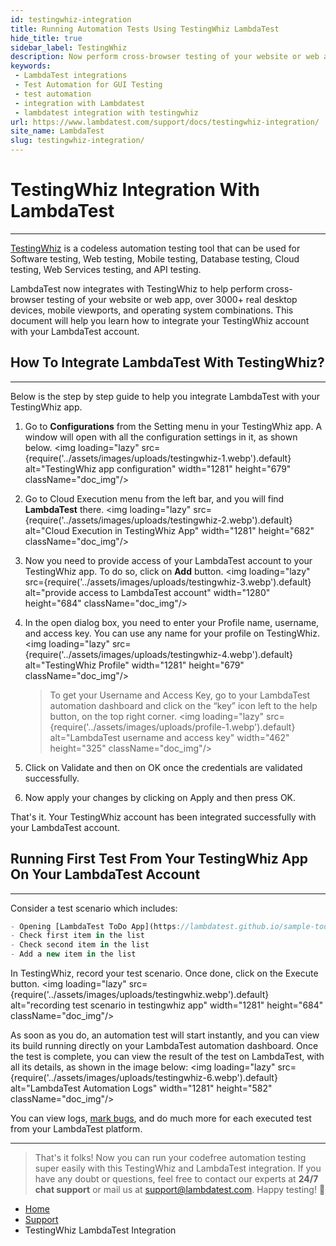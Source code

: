```yaml
---
id: testingwhiz-integration
title: Running Automation Tests Using TestingWhiz LambdaTest
hide_title: true
sidebar_label: TestingWhiz
description: Now perform cross-browser testing of your website or web app on 3000+ desktop & mobile browser and OS combinations, using LambdaTest and TestingWhiz integration
keywords:
 - LambdaTest integrations
 - Test Automation for GUI Testing
 - test automation 
 - integration with Lambdatest
 - lambdatest integration with testingwhiz
url: https://www.lambdatest.com/support/docs/testingwhiz-integration/
site_name: LambdaTest
slug: testingwhiz-integration/
---
```


<script type="application/ld+json"
      dangerouslySetInnerHTML={{ __html: JSON.stringify({
       "@context": "https://schema.org",
        "@type": "BreadcrumbList",
        "itemListElement": [{
          "@type": "ListItem",
          "position": 1,
          "name": "LambdaTest",
          "item": "https://www.lambdatest.com"
        },{
          "@type": "ListItem",
          "position": 2,
          "name": "Support",
          "item": "https://www.lambdatest.com/support/docs/"
        },{
          "@type": "ListItem",
          "position": 3,
          "name": "TestingWhiz LambdaTest Integration",
          "item": "https://www.lambdatest.com/support/docs/testingwhiz-integration/"
        }]
      })
    }}
></script>

# TestingWhiz Integration With LambdaTest
* * *

[TestingWhiz](https://www.testing-whiz.com/) is a codeless automation testing tool that can be used for Software testing, Web testing, Mobile testing, Database testing, Cloud testing, Web Services testing, and API testing.

LambdaTest now integrates with TestingWhiz to help perform cross-browser testing of your website or web app, over 3000+ real desktop devices, mobile viewports, and operating system combinations. This document will help you learn how to integrate your TestingWhiz account with your LambdaTest account.

## How To Integrate LambdaTest With TestingWhiz?

* * *

Below is the step by step guide to help you integrate LambdaTest with your TestingWhiz app.

1.  Go to **Configurations** from the Setting menu in your TestingWhiz app. A window will open with all the configuration settings in it, as shown below. <img loading="lazy" src={require('../assets/images/uploads/testingwhiz-1.webp').default} alt="TestingWhiz app configuration" width="1281" height="679" className="doc_img"/>
2.  Go to Cloud Execution menu from the left bar, and you will find **LambdaTest** there. <img loading="lazy" src={require('../assets/images/uploads/testingwhiz-2.webp').default} alt="Cloud Execution in TestingWhiz App" width="1281" height="682" className="doc_img"/>
3.  Now you need to provide access of your LambdaTest account to your TestingWhiz app. To do so, click on **Add** button. <img loading="lazy" src={require('../assets/images/uploads/testingwhiz-3.webp').default} alt="provide access to LambdaTest account" width="1280" height="684" className="doc_img"/>
4.  In the open dialog box, you need to enter your Profile name, username, and access key. You can use any name for your profile on TestingWhiz. <img loading="lazy" src={require('../assets/images/uploads/testingwhiz-4.webp').default} alt="TestingWhiz Profile" width="1281" height="679" className="doc_img"/>

    >To get your Username and Access Key, go to your LambdaTest automation dashboard and click on the “key” icon left to the help button, on the top right corner. <img loading="lazy" src={require('../assets/images/uploads/profile-1.webp').default} alt="LambdaTest username and access key" width="462" height="325" className="doc_img"/>

5.  Click on Validate and then on OK once the credentials are validated successfully.
6.  Now apply your changes by clicking on Apply and then press OK.

That's it. Your TestingWhiz account has been integrated successfully with your LambdaTest account.

## Running First Test From Your TestingWhiz App On Your LambdaTest Account

* * *

Consider a test scenario which includes:

```javascript
- Opening [LambdaTest ToDo App](https://lambdatest.github.io/sample-todo-app/)
- Check first item in the list
- Check second item in the list
- Add a new item in the list
```

In TestingWhiz, record your test scenario. Once done, click on the Execute button. <img loading="lazy" src={require('../assets/images/uploads/testingwhiz.webp').default} alt="recording test scenario in testingwhiz app" width="1281" height="684" className="doc_img"/>

As soon as you do, an automation test will start instantly, and you can view its build running directly on your LambdaTest automation dashboard. Once the test is complete, you can view the result of the test on LambdaTest, with all its details, as shown in the image below: <img loading="lazy" src={require('../assets/images/uploads/testingwhiz-6.webp').default} alt="LambdaTest Automation Logs" width="1281" height="582" className="doc_img"/>

You can view logs, [mark bugs](/docs/mark-as-bug-in-automation-testing/), and do much more for each executed test from your LambdaTest platform.

* * *

> That's it folks! Now you can run your codefree automation testing super easily with this TestingWhiz and LambdaTest integration. If you have any doubt or questions, feel free to contact our experts at **24/7 chat support** or mail us at [support@lambdatest.com](mailto:support@lambdatest.com). Happy testing! 🙂

<nav aria-label="breadcrumbs">
  <ul className="breadcrumbs">
    <li className="breadcrumbs__item">
      <a className="breadcrumbs__link" href="https://www.lambdatest.com">Home</a>
    </li>
    <li className="breadcrumbs__item">
      <a className="breadcrumbs__link" href="/support/docs/">Support</a>
    </li>
    <li className="breadcrumbs__item breadcrumbs__item--active">
      <span className="breadcrumbs__link">TestingWhiz LambdaTest Integration</span>
    </li>
  </ul>
</nav>

